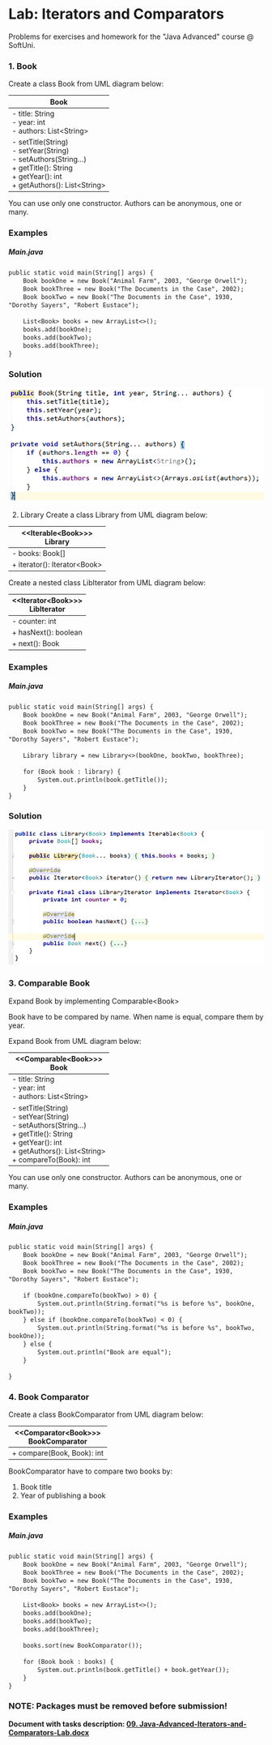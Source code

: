 # Lab: Iterators and Comparators

Problems for exercises and homework for the "Java Advanced" course @ SoftUni.

### 1. Book

Create a class Book from UML diagram below:

<table>
<thead>
<tr>
<th aling="center">Book</th>
</tr>
</thead>
<tbody>
<tr>
<td>-	title: String<br>-	year: int<br>-	authors: List&lt;String&gt;</td>
</tr>
<tr>
<td>-	setTitle(String)<br>-	setYear(String)<br>-	setAuthors(String…)<br>+	getTitle(): String<br>+	getYear(): int<br>+	getAuthors(): List&lt;String&gt;</td>
</tr>
</tbody>
</table>


You can use only one constructor. Authors can be anonymous, one or many.

### Examples

##### Main.java

    public static void main(String[] args) {
        Book bookOne = new Book("Animal Farm", 2003, "George Orwell");
        Book bookThree = new Book("The Documents in the Case", 2002);
        Book bookTwo = new Book("The Documents in the Case", 1930, "Dorothy Sayers", "Robert Eustace");
        
        List<Book> books = new ArrayList<>();
        books.add(bookOne);
        books.add(bookTwo);
        books.add(bookThree); 
    }


### Solution

![](../../resources/L19IteratorsAndComparators/media/image1.png)
 
2.	Library
Create a class Library from UML diagram below:

<table>
<thead>
<tr>
<th aling="center">&lt;&lt;Iterable&lt;Book&gt;&gt;&gt;<br>Library</th>
</tr>
</thead>
<tbody>
<tr>
<td>-	books: Book[]</td>
</tr>
<tr>
<td>+	iterator(): Iterator&lt;Book&gt;</td>
</tr>
</tbody>
</table>

Create a nested class LibIterator from UML diagram below:

<table>
<thead>
<tr>
<th aling="center">&lt;&lt;Iterator&lt;Book&gt;&gt;&gt;<br>LibIterator</th>
</tr>
</thead>
<tbody>
<tr>
<td>-	counter: int</td>
</tr>
<tr>
<td>+	hasNext(): boolean</td>
</tr>
<tr>
<td>+	next(): Book</td>
</tr>
</tbody>
</table>

### Examples

##### Main.java

    public static void main(String[] args) {
        Book bookOne = new Book("Animal Farm", 2003, "George Orwell");
        Book bookThree = new Book("The Documents in the Case", 2002);
        Book bookTwo = new Book("The Documents in the Case", 1930, "Dorothy Sayers", "Robert Eustace");
    
        Library library = new Library<>(bookOne, bookTwo, bookThree);
    
        for (Book book : library) {
            System.out.println(book.getTitle());
        }
    }

### Solution

![](../../resources/L19IteratorsAndComparators/media/image2.png)

### 3. Comparable Book

Expand Book by implementing Comparable\<Book>

Book have to be compared by name. When name is equal, compare them by year.

Expand Book from UML diagram below:

<table>
<thead>
<tr>
<th aling="center">&lt;&lt;Comparable&lt;Book&gt;&gt;&gt;<br>Book</th>
</tr>
</thead>
<tbody>
<tr>
<td>-	title: String<br>-	year: int<br>-	authors: List&lt;String&gt;</td>
</tr>
<tr>
<td>-	setTitle(String)<br>-	setYear(String)<br>-	setAuthors(String…)<br>+	getTitle(): String<br>+	getYear(): int<br>+	getAuthors(): List&lt;String&gt;<br>+	compareTo(Book): int</td>
</tr>
</tbody>
</table>

You can use only one constructor. Authors can be anonymous, one or many. 

### Examples

##### Main.java

    public static void main(String[] args) {
        Book bookOne = new Book("Animal Farm", 2003, "George Orwell");
        Book bookThree = new Book("The Documents in the Case", 2002);
        Book bookTwo = new Book("The Documents in the Case", 1930, "Dorothy Sayers", "Robert Eustace");
    
        if (bookOne.compareTo(bookTwo) > 0) {
            System.out.println(String.format("%s is before %s", bookOne, bookTwo));
        } else if (bookOne.compareTo(bookTwo) < 0) {
            System.out.println(String.format("%s is before %s", bookTwo, bookOne));
        } else {
            System.out.println("Book are equal");
        }
    
    }

### 4. Book Comparator

Create a class BookComparator from UML diagram below:

<table>
<thead>
<tr>
<th aling="center">&lt;&lt;Comparator&lt;Book&gt;&gt;&gt;<br>BookComparator</th>
</tr>
</thead>
<tbody>
<tr>
<td>+	compare(Book, Book): int</td>
</tr>
</tbody>
</table>

BookComparator have to compare two books by:

1. Book title
2. Year of publishing a book

### Examples

##### Main.java

    public static void main(String[] args) {
        Book bookOne = new Book("Animal Farm", 2003, "George Orwell");
        Book bookThree = new Book("The Documents in the Case", 2002);
        Book bookTwo = new Book("The Documents in the Case", 1930, "Dorothy Sayers", "Robert Eustace");
    
        List<Book> books = new ArrayList<>();
        books.add(bookOne);
        books.add(bookTwo);
        books.add(bookThree);
    
        books.sort(new BookComparator());
    
        for (Book book : books) {
            System.out.println(book.getTitle() + book.getYear());
        }
    }

### NOTE: Packages must be removed before submission!

<p><b>Document with tasks description: <a href="../../resources/L17Generics/09. Java-Advanced-Iterators-and-Comparators-Lab.docx">09. Java-Advanced-Iterators-and-Comparators-Lab.docx</a></b></p>
